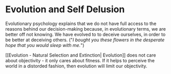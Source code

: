 # Evolution and Self Delusion

Evolutionary psychology explains that we do not have full access to the reasons behind our decision-making because, in evolutionary terms, we are better off not knowing. We have evolved to to deceive ourselves, in order to be better at deceiving others. ("*I bought you these flowers in the desperate hope that you would sleep with me.*")

[[Evolution - Natural Selection and Extinction| Evolution]] does not care about objectivity - it only cares about fitness. If it helps to perceive the world in a distorded fashion, then evolution will limit our objectivity.



